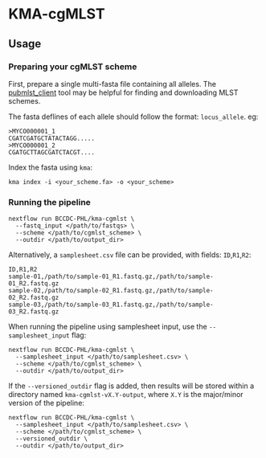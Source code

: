 # KMA-cgMLST

## Usage

### Preparing your cgMLST scheme
First, prepare a single multi-fasta file containing all alleles. The [pubmlst_client](https://github.com/Public-Health-Bioinformatics/pubmlst_client)
tool may be helpful for finding and downloading MLST schemes.

The fasta deflines of each allele should follow the format: `locus_allele`. eg:
```
>MYCO000001_1
CGATCGATGCTATACTAGG.....
>MYCO000001_2
CGATGCTTAGCGATCTACGT....
```

Index the fasta using `kma`:
```
kma index -i <your_scheme.fa> -o <your_scheme>
```

### Running the pipeline

```
nextflow run BCCDC-PHL/kma-cgmlst \
  --fastq_input </path/to/fastqs> \
  --scheme </path/to/cgmlst_scheme> \
  --outdir </path/to/output_dir> 
```

Alternatively, a `samplesheet.csv` file can be provided, with fields: `ID`,`R1`,`R2`:

```
ID,R1,R2
sample-01,/path/to/sample-01_R1.fastq.gz,/path/to/sample-01_R2.fastq.gz
sample-02,/path/to/sample-02_R1.fastq.gz,/path/to/sample-02_R2.fastq.gz
sample-03,/path/to/sample-03_R1.fastq.gz,/path/to/sample-03_R2.fastq.gz
```

When running the pipeline using samplesheet input, use the `--samplesheet_input` flag:

```
nextflow run BCCDC-PHL/kma-cgmlst \
  --samplesheet_input </path/to/samplesheet.csv> \
  --scheme </path/to/cgmlst_scheme> \
  --outdir </path/to/output_dir> 
```

If the `--versioned_outdir` flag is added, then results will be stored within a directory
named `kma-cgmlst-vX.Y-output`, where `X.Y` is the major/minor version of the pipeline:

```
nextflow run BCCDC-PHL/kma-cgmlst \
  --samplesheet_input </path/to/samplesheet.csv> \
  --scheme </path/to/cgmlst_scheme> \
  --versioned_outdir \
  --outdir </path/to/output_dir> 
```